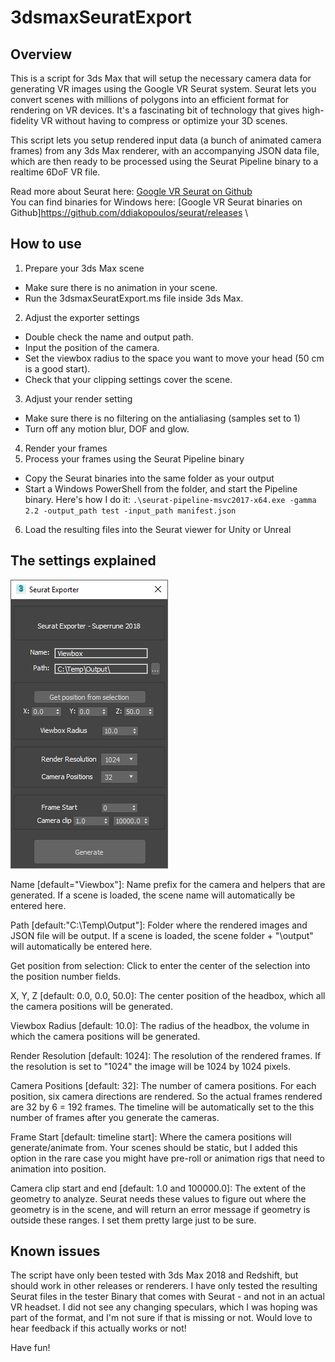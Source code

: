# 3dsmaxSeuratExport

## Overview

This is a script for 3ds Max that will setup the necessary camera data for generating VR images using the Google VR Seurat system. Seurat lets you convert scenes with millions of polygons into an efficient format for rendering on VR devices. It's a fascinating bit of technology that gives high-fidelity VR without having to compress or optimize your 3D scenes.

This script lets you setup rendered input data (a bunch of animated camera frames) from any 3ds Max renderer, with an accompanying JSON data file, which are then ready to be processed using the Seurat Pipeline binary to a realtime 6DoF VR file.

Read more about Seurat here: [Google VR Seurat on Github](https://github.com/googlevr/seurat) \
You can find binaries for Windows here: [Google VR Seurat binaries on Github]https://github.com/ddiakopoulos/seurat/releases \

## How to use

1. Prepare your 3ds Max scene
  * Make sure there is no animation in your scene.
  * Run the 3dsmaxSeuratExport.ms file inside 3ds Max.
2. Adjust the exporter settings
  * Double check the name and output path.
  * Input the position of the camera.
  * Set the viewbox radius to the space you want to move your head (50 cm is a good start).
  * Check that your clipping settings cover the scene.
3. Adjust your render setting
  * Make sure there is no filtering on the antialiasing (samples set to 1)
  * Turn off any motion blur, DOF and glow.
4. Render your frames
5. Process your frames using the Seurat Pipeline binary
  * Copy the Seurat binaries into the same folder as your output
  * Start a Windows PowerShell from the folder, and start the Pipeline binary. Here's how I do it:
  `.\seurat-pipeline-msvc2017-x64.exe -gamma 2.2 -output_path test -input_path manifest.json`
6. Load the resulting files into the Seurat viewer for Unity or Unreal


## The settings explained

![3ds Max Seurat Exporter window](images/maxseuratgui.png)

Name [default="Viewbox"]: Name prefix for the camera and helpers that are generated. If a scene is loaded, the scene name will automatically be entered here.

Path [default:"C:\Temp\Output\"]: Folder where the rendered images and JSON file will be output. If a scene is loaded, the scene folder + "\output\" will automatically be entered here.

Get position from selection: Click to enter the center of the selection into the position number fields.

X, Y, Z [default: 0.0, 0.0, 50.0]: The center position of the headbox, which all the camera positions will be generated.

Viewbox Radius [default: 10.0]: The radius of the headbox, the volume in which the camera positions will be generated.

Render Resolution [default: 1024]: The resolution of the rendered frames. If the resolution is set to "1024" the image will be 1024 by 1024 pixels.

Camera Positions [default: 32]: The number of camera positions. For each position, six camera directions are rendered. So the actual frames rendered are 32 by 6 = 192 frames. The timeline will be automatically set to the this number of frames after you generate the cameras.

Frame Start [default: timeline start]: Where the camera positions will generate/animate from. Your scenes should be static, but I added this option in the rare case you might have pre-roll or animation rigs that need to animation into position.

Camera clip start and end [default: 1.0 and 100000.0]: The extent of the geometry to analyze. Seurat needs these values to figure out where the geometry is in the scene, and will return an error message if geometry is outside these ranges. I set them pretty large just to be sure.

## Known issues

The script have only been tested with 3ds Max 2018 and Redshift, but should work in other releases or renderers. I have only tested the resulting Seurat files in the tester Binary that comes with Seurat - and not in an actual VR headset. I did not see any changing speculars, which I was hoping was part of the format, and I'm not sure if that is missing or not. Would love to hear feedback if this actually works or not!

Have fun!


